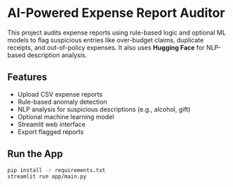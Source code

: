 # AI-Powered Expense Report Auditor

This project audits expense reports using rule-based logic and optional ML models to flag suspicious entries like over-budget claims, duplicate receipts, and out-of-policy expenses. It also uses **Hugging Face** for NLP-based description analysis.

## Features
- Upload CSV expense reports
- Rule-based anomaly detection
- NLP analysis for suspicious descriptions (e.g., alcohol, gift)
- Optional machine learning model
- Streamlit web interface
- Export flagged reports

## Run the App
```bash
pip install -r requirements.txt
streamlit run app/main.py
